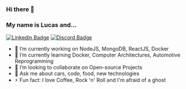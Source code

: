 ### Hi there 👋
### My name is Lucas and...
[![Linkedin Badge](https://img.shields.io/badge/-Linkedin-407294?style=flat-square&logo=Linkedin&logoColor=white&link=https://www.linkedin.com/in/lucas-rocha-9699a71b0/)](https://www.linkedin.com/in/lucas-rocha-9699a71b0/)
[![Discord Badge](https://img.shields.io/badge/-Discord-343945?style=flat-square&logo=Discord&logoColor=white)](https://discord.com) 


- 🔭 I’m currently working on NodeJS, MongoDB, ReactJS, Docker
- 🌱 I’m currently learning Docker, Computer Architectures, Automotive Reprogramming
- 👯 I’m looking to collaborate on Open-source Projects
- 💬 Ask me about cars, code, food, new technologies
- ⚡ Fun fact: I love Coffee, Rock 'n' Roll and I'm afraid of a ghost
